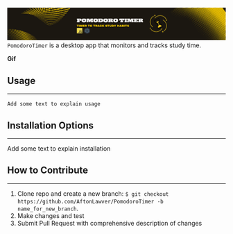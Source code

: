 ![Image not found!](assets/images/banner.png)
`PomodoroTimer` is a desktop app that monitors and tracks study time.

**Gif**

**Usage**
---
***

```
Add some text to explain usage
```

**Installation Options**
---
***

Add some text to explain installation

**How to Contribute**
---
***

1. Clone repo and create a new branch: `$ git checkout https://github.com/AftonLawver/PomodoroTimer -b name_for_new_branch`.
2. Make changes and test
3. Submit Pull Request with comprehensive description of changes
